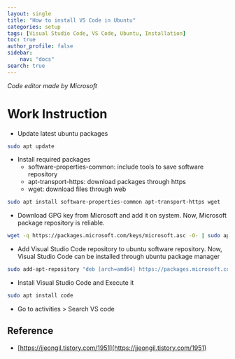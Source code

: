 ```yaml
---
layout: single
title: "How to install VS Code in Ubuntu"
categories: setup
tags: [Visual Studio Code, VS Code, Ubuntu, Installation]
toc: true
author_profile: false
sidebar:
    nav: "docs"
search: true
---
```

*Code editor made by Microsoft*

# Work Instruction

- Update latest ubuntu packages
```bash
sudo apt update
```

- Install required packages
  - software-properties-common: include tools to save software repository
  - apt-transport-https: download packages through https
  - wget: download files through web
```bash
sudo apt install software-properties-common apt-transport-https wget
```

- Download GPG key from Microsoft and add it on system. Now, Microsoft package repository is reliable.
```bash
wget -q https://packages.microsoft.com/keys/microsoft.asc -O- | sudo apt-key add -
```
- Add Visual Studio Code repository to ubuntu software repository. Now, Visual Studio Code can be installed through ubuntu package manager
```bash
sudo add-apt-repository "deb [arch=amd64] https://packages.microsoft.com/repos/vscode stable main"
```

- Install Visual Studio Code and Execute it
```bash
sudo apt install code
```

- Go to activities > Search VS code 



## Reference
- [https://jjeongil.tistory.com/1951](https://jjeongil.tistory.com/1951)
